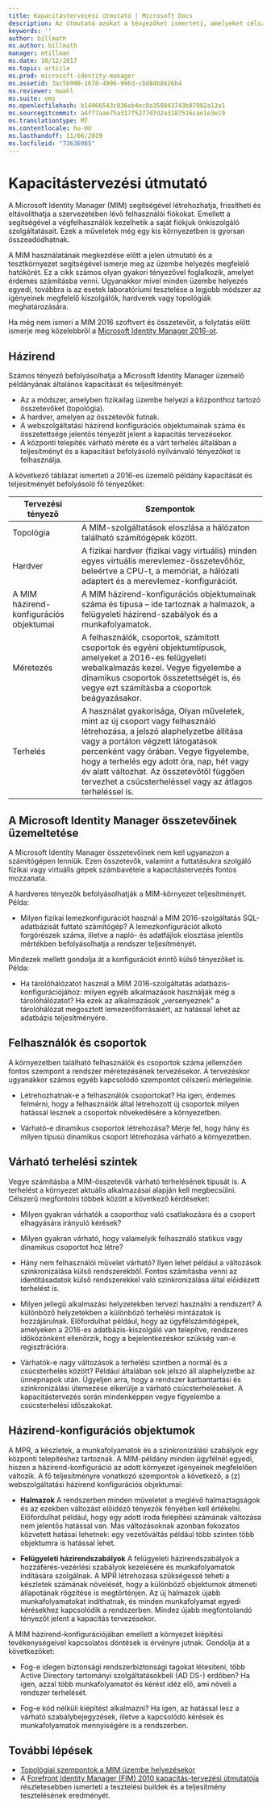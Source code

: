```yaml
---
title: Kapacitástervezési útmutató | Microsoft Docs
description: Az útmutató azokat a tényezőket ismerteti, amelyeket célszerű figyelembe venni a MIM 2016 üzembe helyezése előtt – ilyenek például a terhelésszintek és a szabályozási döntések.
keywords: ''
author: billmath
ms.author: billmath
manager: mtillman
ms.date: 10/12/2017
ms.topic: article
ms.prod: microsoft-identity-manager
ms.assetid: 3ac5b990-1678-4996-996d-cbd84b8426b4
ms.reviewer: mwahl
ms.suite: ems
ms.openlocfilehash: b14066543c036eb4ec8a350843743b87902a13a1
ms.sourcegitcommit: a4f77aae75a317f5277d7d2a3187516cae1e3e19
ms.translationtype: MT
ms.contentlocale: hu-HU
ms.lasthandoff: 11/06/2019
ms.locfileid: "73636985"
---
```

# <a name="capacity-planning-guide"></a>Kapacitástervezési útmutató

A Microsoft Identity Manager (MIM) segítségével létrehozhatja, frissítheti és eltávolíthatja a szervezetében lévő felhasználói fiókokat. Emellett a segítségével a végfelhasználók kezelhetik a saját fiókjuk önkiszolgáló szolgáltatásait. Ezek a műveletek még egy kis környezetben is gyorsan összeadódhatnak.

A MIM használatának megkezdése előtt a jelen útmutató és a tesztkörnyezet segítségével ismerje meg az üzembe helyezés megfelelő hatókörét. Ez a cikk számos olyan gyakori tényezővel foglalkozik, amelyet érdemes számításba venni. Ugyanakkor mivel minden üzembe helyezés egyedi, továbbra is az esetek laboratóriumi tesztelése a legjobb módszer az igényeinek megfelelő kiszolgálók, hardverek vagy topológiák meghatározására.

Ha még nem ismeri a MIM 2016 szoftvert és összetevőit, a folytatás előtt ismerje meg közelebbről a [Microsoft Identity Manager 2016-ot](microsoft-identity-manager-2016.md).

## <a name="overview"></a>Házirend

Számos tényező befolyásolhatja a Microsoft Identity Manager üzemelő példányának általános kapacitását és teljesítményét:

- Az a módszer, amelyben fizikailag üzembe helyezi a központhoz tartozó összetevőket (topológia).
- A hardver, amelyen az összetevők futnak.
- A webszolgáltatási házirend konfigurációs objektumainak száma és összetettsége jelentős tényezőt jelent a kapacitás tervezésekor.
- A központi telepítés várható mérete és a várt terhelés általában a teljesítményt és a kapacitást befolyásoló nyilvánvaló tényezőket is felhasználja.

A következő táblázat ismerteti a 2016-es üzemelő példány kapacitását és teljesítményét befolyásoló fő tényezőket:

| Tervezési tényező | Szempontok |
| ------------- | -------------- |
| Topológia | A MIM-szolgáltatások eloszlása a hálózaton található számítógépek között. |
| Hardver | A fizikai hardver (fizikai vagy virtuális) minden egyes virtuális merevlemez-összetevőhöz, beleértve a CPU-t, a memóriát, a hálózati adaptert és a merevlemez-konfigurációt. |
| A MIM házirend-konfigurációs objektumai | A MIM házirend-konfigurációs objektumainak száma és típusa – ide tartoznak a halmazok, a felügyeleti házirend-szabályok és a munkafolyamatok. |
| Méretezés | A felhasználók, csoportok, számított csoportok és egyéni objektumtípusok, amelyeket a 2016-es felügyeleti webalkalmazás kezel. Vegye figyelembe a dinamikus csoportok összetettségét is, és vegye ezt számításba a csoportok beágyazásakor. |
| Terhelés | A használat gyakorisága, Olyan műveletek, mint az új csoport vagy felhasználó létrehozása, a jelszó alaphelyzetbe állítása vagy a portálon végzett látogatások percenként vagy órában. Vegye figyelembe, hogy a terhelés egy adott óra, nap, hét vagy év alatt változhat. Az összetevőtől függően tervezhet a csúcsterheléssel vagy az átlagos terheléssel is. |

## <a name="hosting-microsoft-identity-manager-components"></a>A Microsoft Identity Manager összetevőinek üzemeltetése

A Microsoft Identity Manager összetevőinek nem kell ugyanazon a számítógépen lenniük. Ezen összetevők, valamint a futtatásukra szolgáló fizikai vagy virtuális gépek számbavétele a kapacitástervezés fontos mozzanata.

A hardveres tényezők befolyásolhatják a MIM-környezet teljesítményét. Példa:

- Milyen fizikai lemezkonfigurációt használ a MIM 2016-szolgáltatás SQL-adatbázisát futtató számítógép? A lemezkonfigurációt alkotó forgórészek száma, illetve a napló- és adatfájlok elosztása jelentős mértékben befolyásolhatja a rendszer teljesítményét.

Mindezek mellett gondolja át a konfigurációt érintő külső tényezőket is. Példa:

- Ha tárolóhálózatot használ a MIM 2016-szolgáltatás adatbázis-konfigurációjához: milyen egyéb alkalmazások használják még a tárolóhálózatot? Ha ezek az alkalmazások „versenyeznek” a tárolóhálózat megosztott lemezerőforrásaiért, az hatással lehet az adatbázis teljesítményére.

## <a name="users-and-groups"></a>Felhasználók és csoportok

A környezetben található felhasználók és csoportok száma jellemzően fontos szempont a rendszer méretezésének tervezésekor. A tervezéskor ugyanakkor számos egyéb kapcsolódó szempontot célszerű mérlegelnie.

- Létrehozhatnak-e a felhasználók csoportokat? Ha igen, érdemes felmérni, hogy a felhasználók által létrehozott új csoportok milyen hatással lesznek a csoportok növekedésére a környezetben.

- Várható-e dinamikus csoportok létrehozása? Mérje fel, hogy hány és milyen típusú dinamikus csoport létrehozása várható a környezetben.

## <a name="expected-load-levels"></a>Várható terhelési szintek

Vegye számításba a MIM-összetevők várható terhelésének típusát is. A terhelést a környezet aktuális alkalmazásai alapján kell megbecsülni. Célszerű megfontolni többek között a következő kérdéseket:

- Milyen gyakran várhatók a csoporthoz való csatlakozásra és a csoport elhagyására irányuló kérések?

- Milyen gyakran várható, hogy valamelyik felhasználó statikus vagy dinamikus csoportot hoz létre?

- Hány nem felhasználói művelet várható? Ilyen lehet például a változások szinkronizálása külső rendszerekből. Fontos számításba venni az identitásadatok külső rendszerekkel való szinkronizálása által előidézett terhelést is.

- Milyen jellegű alkalmazási helyzetekben tervezi használni a rendszert? A különböző helyzetekben a különböző terhelési mintázatok is hozzájárulnak. Előfordulhat például, hogy az ügyfélszámítógépek, amelyeken a 2016-es adatbázis-kiszolgáló van telepítve, rendszeres időközönként ellenőrzik, hogy a bejelentkezéskor szükség van-e regisztrációra.

- Várhatók-e nagy változások a terhelési szintben a normál és a csúcsterhelés között? Például általában sok jelszó áll alaphelyzetbe az ünnepnapok után. Ügyeljen arra, hogy a rendszer karbantartási és szinkronizálási ütemezése elkerülje a várható csúcsterheléseket. A kapacitástervezés során mindenképpen vegye figyelembe a csúcsterhelési időszakokat.

## <a name="policy-configuration-objects"></a>Házirend-konfigurációs objektumok

A MPR, a készletek, a munkafolyamatok és a szinkronizálási szabályok egy központi telepítéshez tartoznak. A MIM-példány minden ügyfélnél egyedi, hiszen a házirend-konfiguráció az adott környezet igényeinek megfelelően változik. A fő teljesítményre vonatkozó szempontok a következő, a (z) webszolgáltatási házirend konfigurációs objektumai:

- **Halmazok** A rendszerben minden műveletet a meglévő halmaztagságok és az ezekben változást előidéző tényezők fényében kell értékelni. Előfordulhat például, hogy egy adott iroda felépítési számának változása nem jelentős hatással van. Más változásoknak azonban fokozatos közvetett hatásai lehetnek: egy vezetőváltás például több szinten több objektumra is hatással lehet.

- **Felügyeleti házirendszabályok** A felügyeleti házirendszabályok a hozzáférés-vezérlési szabályok kezelésére és munkafolyamatok indítására szolgálnak. A MPR létrehozása szükségessé teheti a készletek számának növelését, hogy a különböző objektumok átmeneti állapotának rögzítése is megtörténjen. Az új halmazok újabb munkafolyamatokat indíthatnak, és minden munkafolyamat egyedi kérésekhez kapcsolódik a rendszerben. Mindez újabb megfontolandó tényezőt jelent a kapacitás tervezésekor.

A MIM házirend-konfigurációjában emellett a környezet kiépítési tevékenységeivel kapcsolatos döntések is érvényre jutnak. Gondolja át a következőket:

- Fog-e idegen biztonsági rendszerbiztonsági tagokat létesíteni, több Active Directory tartományi szolgáltatásokbeli (AD DS-) erdőben? Ha igen, azzal több munkafolyamatot és kérést idéz elő, ami növeli a rendszer terhelését.

- Fog-e kód nélküli kiépítést alkalmazni? Ha igen, az hatással lesz a várható szabálybejegyzések, illetve a kapcsolódó kérések és munkafolyamatok mennyiségére is a rendszerben.

## <a name="next-steps"></a>További lépések

- [Topológiai szempontok a MIM üzembe helyezésekor](topology-considerations.md)
- A [Forefront Identity Manager (FIM) 2010 kapacitás-tervezési útmutatója](https://www.microsoft.com/en-us/download/details.aspx?id=7437) részletesebben ismerteti a tesztelési buildek és a teljesítmény tesztelésének eredményét.
